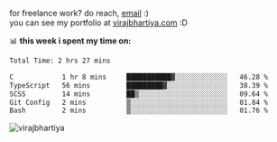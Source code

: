 for freelance work? do reach, [email](mailto:vlbhartiya@gmail.com) :)<br/>
you can see my portfolio at [virajbhartiya.com](https://virajbhartiya.com) :D

📊 **this week i spent my time on:**

<!--START_SECTION:waka-->

```txt
Total Time: 2 hrs 27 mins

C            1 hr 8 mins     ███████████▓░░░░░░░░░░░░░   46.28 %
TypeScript   56 mins         █████████▓░░░░░░░░░░░░░░░   38.39 %
SCSS         14 mins         ██▒░░░░░░░░░░░░░░░░░░░░░░   09.64 %
Git Config   2 mins          ▒░░░░░░░░░░░░░░░░░░░░░░░░   01.84 %
Bash         2 mins          ▒░░░░░░░░░░░░░░░░░░░░░░░░   01.76 %
```

<!--END_SECTION:waka-->

<p align="left"> <img src="https://komarev.com/ghpvc/?username=virajbhartiya&color=blue" alt="virajbhartiya" /> </p>
